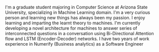 I'm a graduate student majoring in Computer Science at Arizona State University, specializing in Machine Learning domain.
I'm a very curious person and learning new things has always been my passion. I enjoy learning and imparting the learnt theory to machines. I'm currently developing a novel architecture for machines to answer series of interconnected questions in a conversation using Bi-Directional Attention flow and LSTM (Encoder-Decoder) networks.
I have two years of work experience in Numerify (Business analytics) as a Software Engineer
